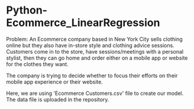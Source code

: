 # Python-Ecommerce_LinearRegression

Problem:
An Ecommerce company based in New York City sells clothing online but they also have in-store style and clothing advice sessions. Customers come in to the store, have sessions/meetings with a personal stylist, then they can go home and order either on a mobile app or website for the clothes they want.

The company is trying to decide whether to focus their efforts on their mobile app experience or their website.

Here, we are using 'Ecommerce Customers.csv' file to create our model. The data file is uploaded in the repository.
